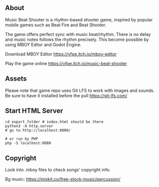 ## About

Music Beat Shooter is a rhythm-based shooter game, inspired by popular mobile games such as Beat Fire and Beat Shooter.

The game offers perfect sync with music beat/rhythm. There is no delay and music notes follows the rhythm precisely. This become possible by using MBOY Editor and Godot Engine.

Download MBOY Editor https://vfpe.itch.io/mboy-editor

Play the game online https://vfpe.itch.io/music-beat-shooter

## Assets
Please note that game repo uses Git LFS to work with images and sounds. Be sure to have it installed before the pull https://git-lfs.com/

## Start HTML Server
```
cd export_folder # index.html should be there
python3 -m http.server
# go to http://localhost:8000/

# or run by PHP
php -S localhost:8080
```

## Copyright
Look into .mboy files to check songs' copyright info.

Bg music:
https://mixkit.co/free-stock-music/percussion/


